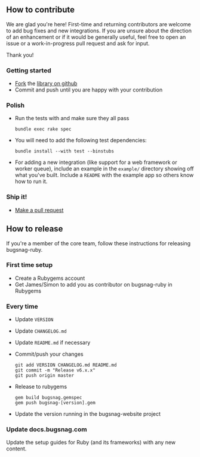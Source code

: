 
## How to contribute

We are glad you're here! First-time and returning contributors are welcome to
add bug fixes and new integrations. If you are unsure about the direction of an
enhancement or if it would be generally useful, feel free to open an issue or a
work-in-progress pull request and ask for input.

Thank you!

### Getting started

-   [Fork](https://help.github.com/articles/fork-a-repo) the [library on github](https://github.com/bugsnag/bugsnag-ruby)
-   Commit and push until you are happy with your contribution

### Polish

-   Run the tests with and make sure they all pass

    ```
    bundle exec rake spec
    ```
-   You will need to add the following test dependencies:

    ```
    bundle install --with test --binstubs
    ```
-   For adding a new integration (like support for a web framework or worker
    queue), include an example in the `example/` directory showing off what
    you've built. Include a `README` with the example app so others know how to
    run it.


### Ship it!

-   [Make a pull request](https://help.github.com/articles/using-pull-requests)


## How to release

If you're a member of the core team, follow these instructions for releasing bugsnag-ruby.

### First time setup

* Create a Rubygems account
* Get James/Simon to add you as contributor on bugsnag-ruby in Rubygems

### Every time

* Update `VERSION`
* Update `CHANGELOG.md`
* Update `README.md` if necessary
* Commit/push your changes

    ```
    git add VERSION CHANGELOG.md README.md
    git commit -m "Release v6.x.x"
    git push origin master
    ```

* Release to rubygems

    ```
    gem build bugsnag.gemspec
    gem push bugsnag-[version].gem
    ```

* Update the version running in the bugsnag-website project

### Update docs.bugsnag.com

Update the setup guides for Ruby (and its frameworks) with any new content.
